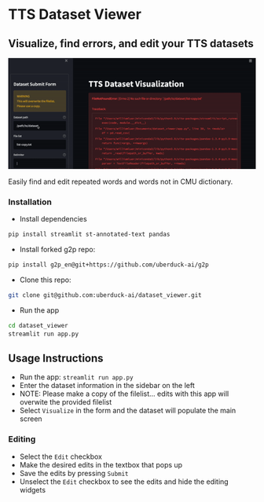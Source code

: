 # TTS Dataset Viewer

## Visualize, find errors, and edit your TTS datasets

![TTS Dataset Demo](media/dataset_viewer_demo.gif)

Easily find and edit repeated words and words not in CMU dictionary.

### Installation

- Install dependencies

```bash
pip install streamlit st-annotated-text pandas
```

- Install forked g2p repo:

```bash
pip install g2p_en@git+https://github.com/uberduck-ai/g2p
```

- Clone this repo:

```bash
git clone git@github.com:uberduck-ai/dataset_viewer.git
```

- Run the app

```bash
cd dataset_viewer
streamlit run app.py
```

## Usage Instructions

- Run the app: `streamlit run app.py`
- Enter the dataset information in the sidebar on the left
- NOTE: Please make a copy of the filelist... edits with this app will overwite the provided filelist
- Select `Visualize` in the form and the dataset will populate the main screen

### Editing

- Select the `Edit` checkbox
- Make the desired edits in the textbox that pops up
- Save the edits by pressing `Submit`
- Unselect the `Edit` checkbox to see the edits and hide the editing widgets
